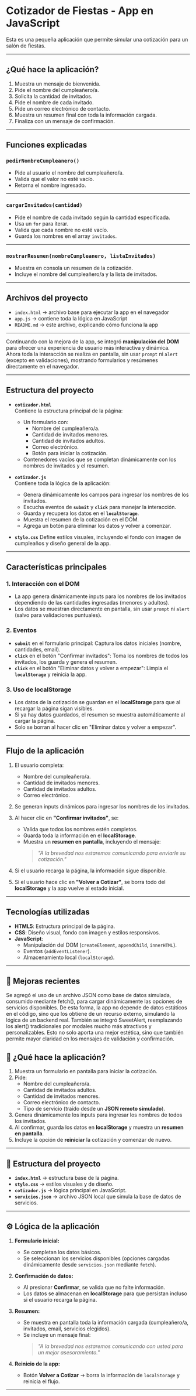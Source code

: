 # Cotizador de Fiestas - App en JavaScript

Esta es una pequeña aplicación que permite simular una cotización para un salón de fiestas.

---

## ¿Qué hace la aplicación?

1. Muestra un mensaje de bienvenida.
2. Pide el nombre del cumpleañero/a.
3. Solicita la cantidad de invitados.
4. Pide el nombre de cada invitado.
5. Pide un correo electrónico de contacto.
6. Muestra un resumen final con toda la información cargada.
7. Finaliza con un mensaje de confirmación.

---

## Funciones explicadas

### `pedirNombreCumpleanero()`

- Pide al usuario el nombre del cumpleañero/a.
- Valida que el valor no esté vacío.
- Retorna el nombre ingresado.

---

### `cargarInvitados(cantidad)`

- Pide el nombre de cada invitado según la cantidad especificada.
- Usa un `for` para iterar.
- Valida que cada nombre no esté vacío.
- Guarda los nombres en el array `invitados`.

---

### `mostrarResumen(nombreCumpleanero, listaInvitados)`

- Muestra en consola un resumen de la cotización.
- Incluye el nombre del cumpleañero/a y la lista de invitados.

---

## Archivos del proyecto

- `index.html` → archivo base para ejecutar la app en el navegador
- `app.js` → contiene toda la lógica en JavaScript
- `README.md` → este archivo, explicando cómo funciona la app

---

Continuando con la mejora de la app, se integró **manipulación del DOM** para ofrecer una experiencia de usuario más interactiva y dinámica.  
Ahora toda la interacción se realiza en pantalla, sin usar `prompt` ni `alert` (excepto en validaciones), mostrando formularios y resúmenes directamente en el navegador.

---

## **Estructura del proyecto**

- **`cotizador.html`**  
  Contiene la estructura principal de la página:
  - Un formulario con:
    - Nombre del cumpleañero/a.
    - Cantidad de invitados menores.
    - Cantidad de invitados adultos.
    - Correo electrónico.
    - Botón para iniciar la cotización.
  - Contenedores vacíos que se completan dinámicamente con los nombres de invitados y el resumen.

- **`cotizador.js`**  
  Contiene toda la lógica de la aplicación:
  - Genera dinámicamente los campos para ingresar los nombres de los invitados.
  - Escucha eventos de **`submit`** y **`click`** para manejar la interacción.
  - Guarda y recupera los datos en el **`localStorage`**.
  - Muestra el resumen de la cotización en el DOM.
  - Agrega un botón para eliminar los datos y volver a comenzar.

- **`style.css`**
  Define estilos visuales, incluyendo el fondo con imagen de cumpleaños y diseño general de la app.

---

## **Características principales**

### **1. Interacción con el DOM**

- La app genera dinámicamente inputs para los nombres de los invitados dependiendo de las cantidades ingresadas (menores y adultos).
- Los datos se muestran directamente en pantalla, sin usar `prompt` ni `alert` (salvo para validaciones puntuales).

### **2. Eventos**

- **`submit`** en el formulario principal: Captura los datos iniciales (nombre, cantidades, email).  
- **`click`** en el botón "Confirmar invitados": Toma los nombres de todos los invitados, los guarda y genera el resumen.
- **`click`** en el botón "Eliminar datos y volver a empezar": Limpia el **`localStorage`** y reinicia la app.

### **3. Uso de localStorage**

- Los datos de la cotización se guardan en el **localStorage** para que al recargar la página sigan visibles.
- Si ya hay datos guardados, el resumen se muestra automáticamente al cargar la página.
- Solo se borran al hacer clic en "Eliminar datos y volver a empezar".

---

## **Flujo de la aplicación**

1. El usuario completa:
   - Nombre del cumpleañero/a.
   - Cantidad de invitados menores.
   - Cantidad de invitados adultos.
   - Correo electrónico.

2. Se generan inputs dinámicos para ingresar los nombres de los invitados.

3. Al hacer clic en **"Confirmar invitados"**, se:
   - Valida que todos los nombres estén completos.
   - Guarda toda la información en el **localStorage**.
   - Muestra un **resumen en pantalla**, incluyendo el mensaje:
     > *"A la brevedad nos estaremos comunicando para enviarle su cotización."*

4. Si el usuario recarga la página, la información sigue disponible.

5. Si el usuario hace clic en **"Volver a Cotizar"**, se borra todo del **localStorage** y la app vuelve al estado inicial.

---

## **Tecnologías utilizadas**

- **HTML5**: Estructura principal de la página.
- **CSS**: Diseño visual, fondo con imagen y estilos responsivos.
- **JavaScript**:
  - Manipulación del DOM (`createElement`, `appendChild`, `innerHTML`).
  - Eventos (`addEventListener`).
  - Almacenamiento local (`localStorage`).

---

## 🚀 Mejoras recientes

Se agregó el uso de un archivo JSON como base de datos simulada, consumido mediante fetch(), para cargar dinámicamente las opciones de servicios disponibles.
De esta forma, la app no depende de datos estáticos en el código, sino que los obtiene de un recurso externo, simulando la lógica de un backend real.
También se integró SweetAlert, reemplazando los alert() tradicionales por modales mucho más atractivos y personalizables.
Esto no solo aporta una mejor estética, sino que también permite mayor claridad en los mensajes de validación y confirmación.

## 🎉 ¿Qué hace la aplicación?

1. Muestra un formulario en pantalla para iniciar la cotización.  
2. Pide:
   - Nombre del cumpleañero/a.
   - Cantidad de invitados adultos.
   - Cantidad de invitados menores.
   - Correo electrónico de contacto.
   - Tipo de servicio (traído desde un **JSON remoto simulado**).  
3. Genera dinámicamente los inputs para ingresar los nombres de todos los invitados.  
4. Al confirmar, guarda los datos en **localStorage** y muestra un **resumen en pantalla**.  
5. Incluye la opción de **reiniciar** la cotización y comenzar de nuevo.  

---

## 📂 Estructura del proyecto

- **`index.html`** → estructura base de la página.  
- **`style.css`** → estilos visuales y de diseño.  
- **`cotizador.js`** → lógica principal en JavaScript.  
- **`servicios.json`** → archivo JSON local que simula la base de datos de servicios.  

---

## ⚙️ Lógica de la aplicación

1. **Formulario inicial:**  
   - Se completan los datos básicos.  
   - Se seleccionan los servicios disponibles (opciones cargadas dinámicamente desde `servicios.json` mediante `fetch`).

2. **Confirmación de datos:**  
   - Al presionar **Confirmar**, se valida que no falte información.  
   - Los datos se almacenan en **localStorage** para que persistan incluso si el usuario recarga la página.  

3. **Resumen:**  
   - Se muestra en pantalla toda la información cargada (cumpleañero/a, invitados, email, servicios elegidos).  
   - Se incluye un mensaje final:  
     > *"A la brevedad nos estaremos comunicando con usted para un mejor asesoramiento."*  

4. **Reinicio de la app:**  
   - Botón **Volver a Cotizar** → borra la información de `localStorage` y reinicia el flujo.  

---
